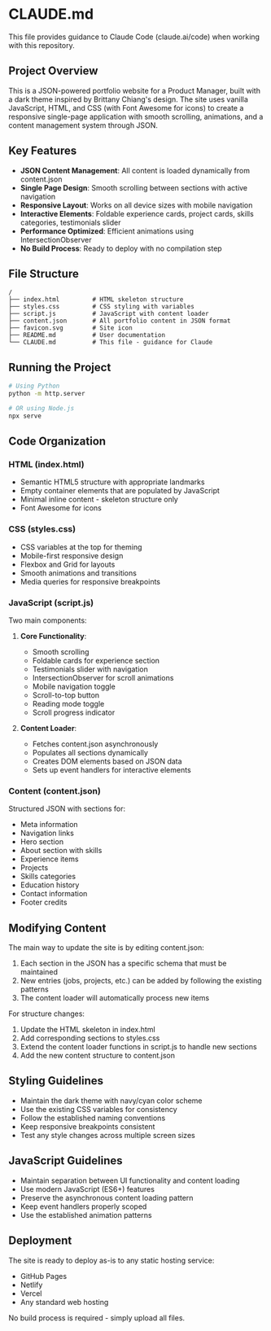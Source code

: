 # CLAUDE.md

This file provides guidance to Claude Code (claude.ai/code) when working with this repository.

## Project Overview

This is a JSON-powered portfolio website for a Product Manager, built with a dark theme inspired by Brittany Chiang's design. The site uses vanilla JavaScript, HTML, and CSS (with Font Awesome for icons) to create a responsive single-page application with smooth scrolling, animations, and a content management system through JSON.

## Key Features

- **JSON Content Management**: All content is loaded dynamically from content.json
- **Single Page Design**: Smooth scrolling between sections with active navigation
- **Responsive Layout**: Works on all device sizes with mobile navigation
- **Interactive Elements**: Foldable experience cards, project cards, skills categories, testimonials slider
- **Performance Optimized**: Efficient animations using IntersectionObserver
- **No Build Process**: Ready to deploy with no compilation step

## File Structure

```
/
├── index.html         # HTML skeleton structure
├── styles.css         # CSS styling with variables
├── script.js          # JavaScript with content loader
├── content.json       # All portfolio content in JSON format
├── favicon.svg        # Site icon
├── README.md          # User documentation
└── CLAUDE.md          # This file - guidance for Claude
```

## Running the Project

```bash
# Using Python
python -m http.server

# OR using Node.js
npx serve
```

## Code Organization

### HTML (index.html)
- Semantic HTML5 structure with appropriate landmarks
- Empty container elements that are populated by JavaScript
- Minimal inline content - skeleton structure only
- Font Awesome for icons

### CSS (styles.css)
- CSS variables at the top for theming
- Mobile-first responsive design
- Flexbox and Grid for layouts
- Smooth animations and transitions
- Media queries for responsive breakpoints

### JavaScript (script.js)
Two main components:
1. **Core Functionality**:
   - Smooth scrolling
   - Foldable cards for experience section
   - Testimonials slider with navigation
   - IntersectionObserver for scroll animations
   - Mobile navigation toggle
   - Scroll-to-top button
   - Reading mode toggle
   - Scroll progress indicator

2. **Content Loader**:
   - Fetches content.json asynchronously
   - Populates all sections dynamically
   - Creates DOM elements based on JSON data
   - Sets up event handlers for interactive elements

### Content (content.json)
Structured JSON with sections for:
- Meta information
- Navigation links
- Hero section
- About section with skills
- Experience items
- Projects
- Skills categories
- Education history
- Contact information
- Footer credits

## Modifying Content

The main way to update the site is by editing content.json:

1. Each section in the JSON has a specific schema that must be maintained
2. New entries (jobs, projects, etc.) can be added by following the existing patterns
3. The content loader will automatically process new items

For structure changes:
1. Update the HTML skeleton in index.html
2. Add corresponding sections to styles.css
3. Extend the content loader functions in script.js to handle new sections
4. Add the new content structure to content.json

## Styling Guidelines

- Maintain the dark theme with navy/cyan color scheme
- Use the existing CSS variables for consistency
- Follow the established naming conventions
- Keep responsive breakpoints consistent
- Test any style changes across multiple screen sizes

## JavaScript Guidelines

- Maintain separation between UI functionality and content loading
- Use modern JavaScript (ES6+) features
- Preserve the asynchronous content loading pattern
- Keep event handlers properly scoped
- Use the established animation patterns

## Deployment

The site is ready to deploy as-is to any static hosting service:
- GitHub Pages
- Netlify
- Vercel
- Any standard web hosting

No build process is required - simply upload all files.